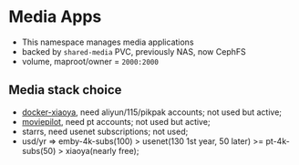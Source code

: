 # Media Apps

- This namespace manages media applications
- backed by `shared-media` PVC, previously NAS, now CephFS
- volume, maproot/owner = `2000:2000`

## Media stack choice

- [docker-xiaoya](https://github.com/monlor/docker-xiaoya), need aliyun/115/pikpak accounts; not used but active;
- [moviepilot](https://movie-pilot.org/), need pt accounts; not used but active;
- starrs, need usenet subscriptions; not used;
- usd/yr => emby-4k-subs(100) > usenet(130 1st year, 50 later) >= pt-4k-subs(50) > xiaoya(nearly free);
